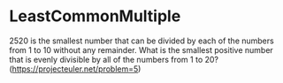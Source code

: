 # LeastCommonMultiple
2520 is the smallest number that can be divided by each of the numbers from 1 to 10 without any remainder.  What is the smallest positive number that is evenly divisible by all of the numbers from 1 to 20? (https://projecteuler.net/problem=5)
